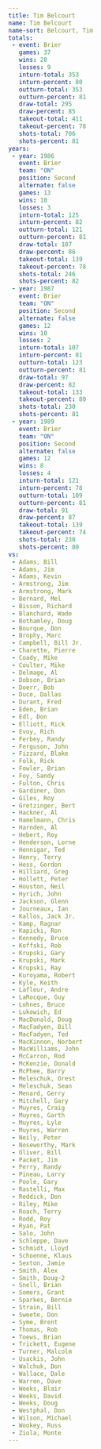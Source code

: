 ```yaml
---
title: Tim Belcourt
name: Tim Belcourt
name-sort: Belcourt, Tim
totals:
 - event: Brier
   games: 37
   wins: 28
   losses: 9
   inturn-total: 353
   inturn-percent: 80
   outturn-total: 353
   outturn-percent: 81
   draw-total: 295
   draw-percent: 85
   takeout-total: 411
   takeout-percent: 78
   shots-total: 706
   shots-percent: 81
years:
 - year: 1986
   event: Brier
   team: "ON"
   position: Second
   alternate: false
   games: 13
   wins: 10
   losses: 3
   inturn-total: 125
   inturn-percent: 82
   outturn-total: 121
   outturn-percent: 81
   draw-total: 107
   draw-percent: 86
   takeout-total: 139
   takeout-percent: 78
   shots-total: 246
   shots-percent: 82
 - year: 1987
   event: Brier
   team: "ON"
   position: Second
   alternate: false
   games: 12
   wins: 10
   losses: 2
   inturn-total: 107
   inturn-percent: 81
   outturn-total: 123
   outturn-percent: 81
   draw-total: 97
   draw-percent: 82
   takeout-total: 133
   takeout-percent: 80
   shots-total: 230
   shots-percent: 81
 - year: 1989
   event: Brier
   team: "ON"
   position: Second
   alternate: false
   games: 12
   wins: 8
   losses: 4
   inturn-total: 121
   inturn-percent: 78
   outturn-total: 109
   outturn-percent: 81
   draw-total: 91
   draw-percent: 87
   takeout-total: 139
   takeout-percent: 74
   shots-total: 230
   shots-percent: 80
vs:
 - Adams, Bill
 - Adams, Jim
 - Adams, Kevin
 - Armstrong, Jim
 - Armstrong, Mark
 - Bernard, Mel
 - Bisson, Richard
 - Blanchard, Wade
 - Bothamley, Doug
 - Bourque, Don
 - Brophy, Marc
 - Campbell, Bill Jr.
 - Charette, Pierre
 - Coady, Mike
 - Coulter, Mike
 - Delmage, Al
 - Dobson, Brian
 - Doerr, Bob
 - Duce, Dallas
 - Durant, Fred
 - Eden, Brian
 - Edl, Don
 - Elliott, Rick
 - Evoy, Rich
 - Ferbey, Randy
 - Ferguson, John
 - Fizzard, Blake
 - Folk, Rick
 - Fowler, Brian
 - Foy, Sandy
 - Fulton, Chris
 - Gardiner, Don
 - Giles, Roy
 - Gretzinger, Bert
 - Hackner, Al
 - Hamelmann, Chris
 - Harnden, Al
 - Hebert, Roy
 - Henderson, Lorne
 - Hennigar, Ted
 - Henry, Terry
 - Hess, Gordon
 - Hilliard, Greg
 - Hollett, Peter
 - Houston, Neil
 - Hyrich, John
 - Jackson, Glenn
 - Journeaux, Ian
 - Kallos, Jack Jr.
 - Kamp, Ragnar
 - Kapicki, Ron
 - Kennedy, Bruce
 - Koffski, Rob
 - Krupski, Gary
 - Krupski, Mark
 - Krupski, Ray
 - Kuroyama, Robert
 - Kyle, Keith
 - Lafleur, Andre
 - LaRocque, Guy
 - Lohnes, Bruce
 - Lukowich, Ed
 - MacDonald, Doug
 - MacFadyen, Bill
 - MacFadyen, Ted
 - MacKinnon, Norbert
 - MacWilliams, John
 - McCarron, Rod
 - McKenzie, Donald
 - McPhee, Barry
 - Meleschuk, Orest
 - Meleschuk, Sean
 - Menard, Gerry
 - Mitchell, Gary
 - Muyres, Craig
 - Muyres, Garth
 - Muyres, Lyle
 - Muyres, Warren
 - Neily, Peter
 - Noseworthy, Mark
 - Oliver, Bill
 - Packet, Jim
 - Perry, Randy
 - Pineau, Larry
 - Poole, Gary
 - Rastelli, Max
 - Reddick, Don
 - Riley, Mike
 - Roach, Terry
 - Rodd, Roy
 - Ryan, Pat
 - Salo, John
 - Schleppe, Dave
 - Schmidt, Lloyd
 - Schoenne, Klaus
 - Sexton, Jamie
 - Smith, Alex
 - Smith, Doug-2
 - Snell, Brian
 - Somers, Grant
 - Sparkes, Bernie
 - Strain, Bill
 - Sweete, Don
 - Syme, Brent
 - Thomas, Rob
 - Toews, Brian
 - Trickett, Eugene
 - Turner, Malcolm
 - Usackis, John
 - Walchuk, Don
 - Wallace, Dale
 - Warren, Dave
 - Weeks, Blair
 - Weeks, David
 - Weeks, Doug
 - Westphal, Don
 - Wilson, Michael
 - Wookey, Russ
 - Ziola, Monte
---
```

